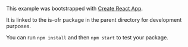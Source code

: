 This example was bootstrapped with [Create React App](https://github.com/facebook/create-react-app).

It is linked to the is-ofr package in the parent directory for development purposes.

You can run `npm install` and then `npm start` to test your package.

